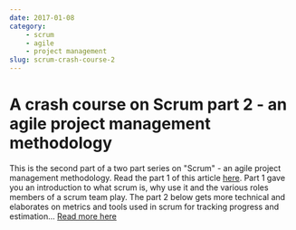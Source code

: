 ```yaml
---
date: 2017-01-08
category: 
    - scrum
    - agile
    - project management
slug: scrum-crash-course-2
---
```


# A crash course on Scrum part 2 - an agile project management methodology

This is the second part of a two part series on "Scrum" - an agile project management methodology. Read the part 1 of this article [here](http://www.linkedin.com/pulse/crash-course-scrum-part-1-agile-project-management-methodology?published=t). Part 1 gave you an introduction to what scrum is, why use it and the various roles members of a scrum team play. The part 2 below gets more technical and elaborates on metrics and tools used in scrum for tracking progress and estimation... [Read more here](https://www.linkedin.com/pulse/crash-course-scrum-part-2-agile-project-management-methodology/)